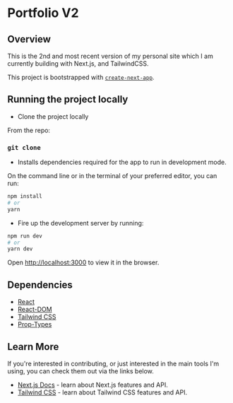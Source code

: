 # Portfolio V2

## Overview

This is the 2nd and most recent version of my personal site which I am currently building with Next.js, and TailwindCSS.

This project is bootstrapped with [`create-next-app`](https://github.com/vercel/next.js/tree/canary/packages/create-next-app).

## Running the project locally

- Clone the project locally

From the repo:

### `git clone`

- Installs dependencies required for the app to run in development mode.

On the command line or in the terminal of your preferred editor, you can run:

```bash
npm install
# or
yarn
```

- Fire up the development server by running:

```bash
npm run dev
# or
yarn dev
```

Open [http://localhost:3000](http://localhost:3000) to view it in the browser.

## Dependencies

- [React](https://reactjs.org/)
- [React-DOM](https://www.npmjs.com/package/react-dom)
- [Tailwind CSS](https://tailwindcss.com/)
- [Prop-Types](https://www.npmjs.com/package/prop-types)

## Learn More

If you're interested in contributing, or just interested in the main tools I'm using, you can check them out via the links below.

- [Next.js Docs](https://nextjs.org/docs) - learn about Next.js features and API.
- [Tailwind CSS](https://tailwindcss.com/docs/installation) - learn about Tailwind CSS features and API.
